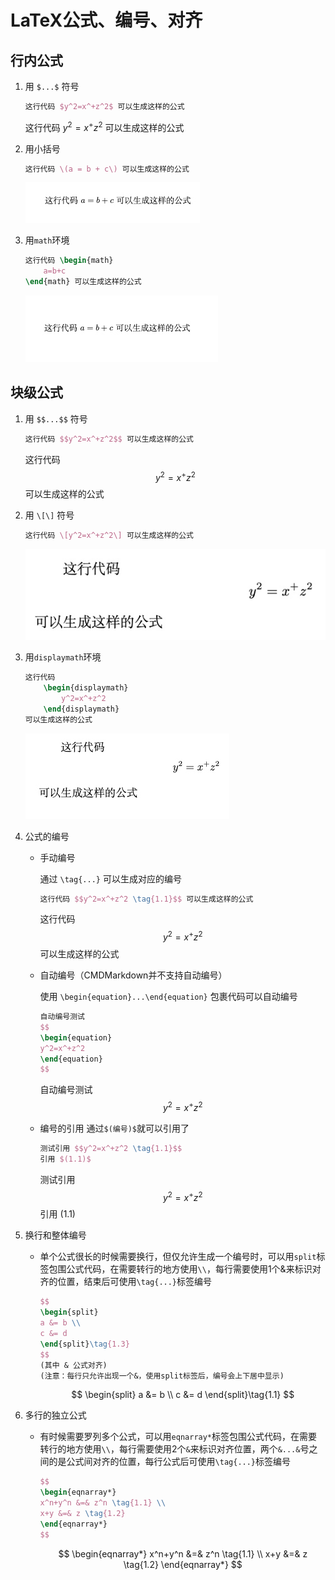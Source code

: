 # LaTeX公式、编号、对齐

## 行内公式

1. 用 `$...$` 符号

    ```latex
    这行代码 $y^2=x^+z^2$ 可以生成这样的公式
    ```

    这行代码 $y^2=x^+z^2$ 可以生成这样的公式

2. 用小括号

    ```latex
    这行代码 \(a = b + c\) 可以生成这样的公式
    ```

    ![](media/16022247683627/16029230619161.jpg)

3. 用`math`环境

    ```latex
    这行代码 \begin{math}
        a=b+c
    \end{math} 可以生成这样的公式 
    ```

    ![](media/16022247683627/16029231734783.jpg)

## 块级公式

1. 用 `$$...$$` 符号

    ```latex
    这行代码 $$y^2=x^+z^2$$ 可以生成这样的公式
    ```

    这行代码 $$y^2=x^+z^2$$ 可以生成这样的公式
2. 用 `\[\]` 符号

    ```latex
    这行代码 \[y^2=x^+z^2\] 可以生成这样的公式
    ```

    ![](media/16022247683627/16029240808217.jpg)

3. 用`displaymath`环境

    ```latex
    这行代码 
        \begin{displaymath}
            y^2=x^+z^2
        \end{displaymath}
    可以生成这样的公式
    ```

    ![](media/16022247683627/16055338743231.jpg)

4. 公式的编号
    + 手动编号

        通过 `\tag{...}` 可以生成对应的编号

        ```latex
        这行代码 $$y^2=x^+z^2 \tag{1.1}$$ 可以生成这样的公式
        ```

        这行代码 $$y^2=x^+z^2 \tag{1.1}$$ 可以生成这样的公式

    + 自动编号（CMDMarkdown并不支持自动编号）

        使用 `\begin{equation}...\end{equation}` 包裹代码可以自动编号

        ```latex
        自动编号测试
        $$
        \begin{equation}
        y^2=x^+z^2
        \end{equation}
        $$
        ```

        自动编号测试
        $$
        \begin{equation}
        y^2=x^+z^2
        \end{equation}
        $$

    + 编号的引用
        通过`$(编号)$`就可以引用了

        ```latex
        测试引用 $$y^2=x^+z^2 \tag{1.1}$$
        引用 $(1.1)$
        ```

        测试引用 $$y^2=x^+z^2 \tag{1.1}$$
        引用 $(1.1)$

5. 换行和整体编号
    + 单个公式很长的时候需要换行，但仅允许生成一个编号时，可以用`split`标签包围公式代码，在需要转行的地方使用`\\`，每行需要使用1个&来标识对齐的位置，结束后可使用`\tag{...}`标签编号

        ```latex
        $$
        \begin{split}
        a &= b \\
        c &= d 
        \end{split}\tag{1.3}
        $$
        (其中 & 公式对齐)
        (注意：每行只允许出现一个&，使用split标签后，编号会上下居中显示)
        ```

        $$
        \begin{split}
        a &= b \\
        c &= d
        \end{split}\tag{1.1}
        $$

6. 多行的独立公式
    + 有时候需要罗列多个公式，可以用`eqnarray*`标签包围公式代码，在需要转行的地方使用`\\`，每行需要使用2个`&`来标识对齐位置，两个`&...&`号之间的是公式间对齐的位置，每行公式后可使用`\tag{...}`标签编号

        ```latex
        $$
        \begin{eqnarray*}
        x^n+y^n &=& z^n \tag{1.1} \\
        x+y &=& z \tag{1.2}
        \end{eqnarray*}
        $$
        ```

        $$
        \begin{eqnarray*}
        x^n+y^n &=& z^n \tag{1.1} \\
        x+y &=& z \tag{1.2}
        \end{eqnarray*}
        $$
